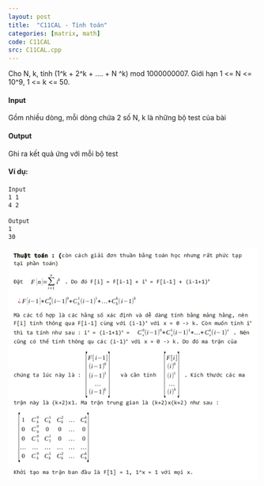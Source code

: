```yaml
---
layout: post
title:  "C11CAL - Tính toán"
categories: [matrix, math]
code: C11CAL
src: C11CAL.cpp
---
```



Cho N, k, tính (1^k \+ 2^k \+ …. + N ^k) mod 1000000007. Giới hạn 1 <= N <= 10^9, 1 <= k <= 50. 

#### Input

Gồm nhiều dòng, mỗi dòng chứa 2 số N, k là những bộ test của bài

#### Output

Ghi ra kết quả ứng với mỗi bộ test

#### Ví dụ:

```
Input
1 1
4 2

Output
1
30
```

<!--more-->




<img src="/static/img/posts/C11CAL.png">
